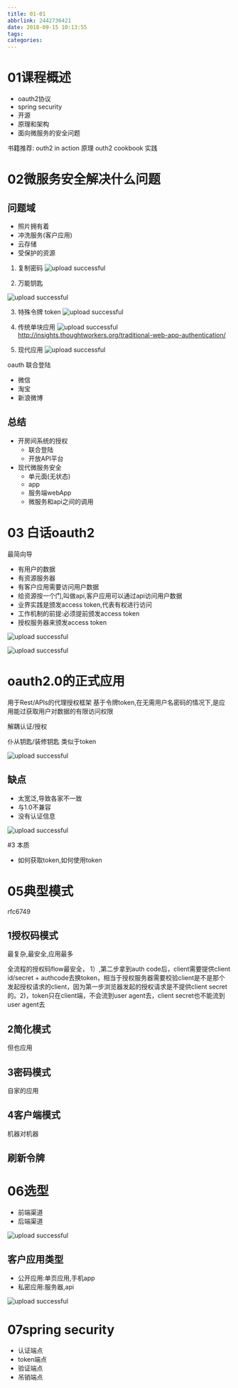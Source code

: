```yaml
---
title: 01-01
abbrlink: 2442736421
date: 2018-09-15 10:13:55
tags:
categories:
---
```

# 01课程概述
- oauth2协议
- spring security
- 开源
- 原理和架构
- 面向微服务的安全问题

书籍推荐:
outh2 in action 原理
outh2 cookbook 实践





# 02微服务安全解决什么问题
## 问题域
- 照片拥有着
- 冲洗服务(客户应用)
- 云存储
- 受保护的资源

1. 复制密码
![upload successful](/images/pasted-257.png)

2. 万能钥匙

![upload successful](/images/pasted-258.png)


3. 特殊令牌 token
![upload successful](/images/pasted-259.png)


1. 传统单块应用
![upload successful](/images/pasted-260.png)
http://insights.thoughtworkers.org/traditional-web-app-authentication/

2. 现代应用
![upload successful](/images/pasted-261.png)

oauth 联合登陆
- 微信
- 淘宝
- 新浪微博

## 总结
- 开房间系统的授权
    - 联合登陆
    - 开放API平台
- 现代微服务安全
    - 单元面(无状态)
    - app
    - 服务端webApp
    - 微服务和api之间的调用

# 03 白话oauth2
最简向导
- 有用户的数据
- 有资源服务器
- 有客户应用需要访问用户数据
- 给资源按一个门,叫做api,客户应用可以通过api访问用户数据
- 业界实践是颁发access token,代表有权进行访问
- 工作机制的前提:必须提前颁发access token
- 授权服务器来颁发access token

![upload successful](/images/pasted-262.png)


![upload successful](/images/pasted-263.png)

# oauth2.0的正式应用
用于Rest/APIs的代理授权框架
基于令牌token,在无需用户名密码的情况下,是应用能过获取用户对数据的有限访问权限

解耦认证/授权

仆从钥匙/装修钥匙 类似于token



![upload successful](/images/pasted-264.png)

## 缺点
- 太宽泛,导致各家不一致
- 与1.0不兼容
- 没有认证信息


![upload successful](/images/pasted-265.png)

#3 本质
- 如何获取token,如何使用token


# 05典型模式
rfc6749
## 1授权码模式
最复杂,最安全,应用最多

全流程的授权码flow最安全， 1）,第二步拿到auth code后，client需要提供client id/secret + authcode去换token，相当于授权服务器需要校验client是不是那个发起授权请求的client，因为第一步浏览器发起的授权请求是不提供client secret的。2)，token只在client端，不会流到user agent去，client secret也不能流到user agent去



## 2简化模式
但也应用

## 3密码模式
自家的应用

## 4客户端模式
机器对机器

## 刷新令牌



# 06选型
- 前端渠道
- 后端渠道

![upload successful](/images/pasted-266.png)

## 客户应用类型
- 公开应用:单页应用,手机app
- 私密应用:服务器,api


![upload successful](/images/pasted-267.png)

# 07spring security
- 认证端点
- token端点
- 验证端点
- 吊销端点